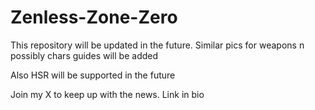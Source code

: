 # Zenless-Zone-Zero

This repository will be updated in the future. Similar pics for weapons n possibly chars guides will be added

Also HSR will be supported in the future

Join my X to keep up with the news. Link in bio
